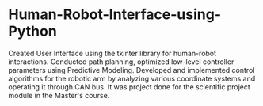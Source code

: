 # Human-Robot-Interface-using-Python
Created User Interface using the tkinter library for human-robot interactions.
Conducted path planning, optimized low-level controller parameters using Predictive Modeling.
Developed and implemented control algorithms for the robotic arm by analyzing various coordinate
systems and operating it through CAN bus.
It was project done for the scientific project module in the Master's course.
